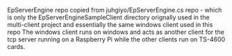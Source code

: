 EpServerEngine repo copied from juhgiyo/EpServerEngine.cs repo - which is only the EpServerEngineSampleClient directory 
orignally used in the multi-client project and essentially the same windows client used in this repo
The windows client runs on windows and acts as another client for the tcp server running on a Raspberry Pi while 
the other clients run on TS-4600 cards.
